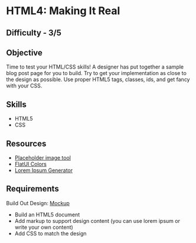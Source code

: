 # HTML4: Making It Real

## Difficulty - 3/5

## Objective
Time to test your HTML/CSS skills! A designer has put together a sample blog post page for you to build. Try to get your implementation as close to the design as possible. Use proper HTML5 tags, classes, ids, and get fancy with your CSS.

## Skills
- HTML5
- CSS

## Resources
- [Placeholder image tool](http://placehold.it/)
- [FlatUI Colors](http://flatuicolors.com/)
- [Lorem Ipsum Generator](http://www.lipsum.com/)

## Requirements
Build Out Design: [Mockup](https://ru-student-site.s3.amazonaws.com/BiumoSH6aQP6cjQtp.png)

- Build an HTML5 document
- Add markup to support design content (you can use lorem ipsum or write your own content)
- Add CSS to match the design
